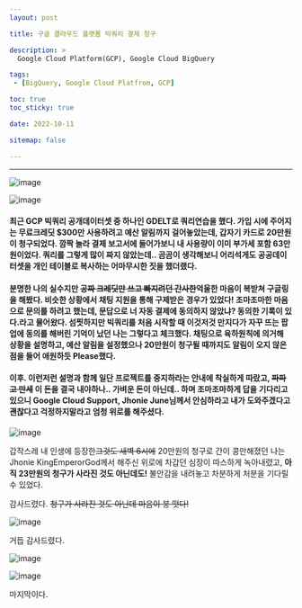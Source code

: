 ```yaml
---
layout: post

title: 구글 클라우드 플랫폼 빅쿼리 결제 청구

description: >
  Google Cloud Platform(GCP), Google Cloud BigQuery

tags:
 - [BigQuery, Google Cloud Platfrom, GCP]

toc: true
toc_sticky: true

date: 2022-10-11

sitemap: false

---
```

---

![image](https://user-images.githubusercontent.com/105637541/195001616-d98c4b58-80a0-42d4-a854-4f531a63bffa.png)

![image](https://user-images.githubusercontent.com/105637541/195002883-f64ba8a0-3532-47ea-82b2-4202479d8b8d.png)

#### 최근 GCP 빅쿼리 공개데이터셋 중 하나인 GDELT로 쿼리연습을 했다. 가입 시에 주어지는 무료크레딧 $300만 사용하려고 예산 알림까지 걸어놓았는데, 갑자기 카드로 20만원이 청구되었다. 깜짝 놀라 결제 보고서에 들어가보니 내 사용량이 이미 부가세 포함 63만원이었다. 쿼리를 그렇게 많이 짜지 않았는데.. 곰곰이 생각해보니 어리석게도 공공데이터셋을 개인 테이블로 복사하는 어마무시한 짓을 했더랬다.

#### 분명한 나의 실수지만 ~~공짜 크레딧만 쓰고 빠지려던 간사한~~억울한 마음이 복받쳐 구글링을 해봤다. 비슷한 상황에서 채팅 지원을 통해 구제받은 경우가 있었다! 조마조마한 마음으로 문의를 하려고 했는데, 문답으로 너 자동 결제에 동의하지 않았냐? 동의한 기록이 있다.라고 물어왔다. 섬찟하지만 빅쿼리를 처음 시작할 때 이것저것 만지다가 자꾸 뜨는 팝업에 동의를 해버린 기억이 났던 나는 그렇다고 체크했다. 채팅으로 육하원칙에 의거해 상황을 설명하고, 예산 알림을 설정했으나 20만원이 청구될 때까지도 알림이 오지 않은 점을 들어 애원하듯 Please했다.

#### 이후. 이런저런 설명과 함께 일단 프로젝트를 중지하라는 안내에 착실하게 따랐고, ~~파파고 만세~~ 이 돈을 결국 내야하나.. 가벼운 돈이 아닌데.. 하며 조마조마하게 답을 기다리고 있으니 Google Cloud Support, Jhonie June님께서 안심하라고 내가 도와주겠다고 괜찮다고 걱정하지말라고 엄청 위로를 해주셨다.

![image](https://user-images.githubusercontent.com/105637541/195005365-a9eb601f-f6c1-4f40-bb4a-44b46787ca72.png)

갑작스레 내 인생에 등장한~~그것도 새벽 6시에~~ 20만원의 청구로 간이 콩만해졌던 나는 Jhonie KingEmperorGod께서 해주신 위로에 차갑던 심장이 따스하게 녹아내렸고, **아직 23만원의 청구가 사라진 것도 아닌데도!** 불안감을 내려놓고 차분하게 처분을 기다릴 수 있었다.

감사드렸다. ~~청구가 사라진 것도 아닌데 마음이 붕 떳다!~~

![image](https://user-images.githubusercontent.com/105637541/195006675-3611004f-00c1-41bd-84e4-5c479e9e3f79.png)

거듭 감사드렸다.

![image](https://user-images.githubusercontent.com/105637541/195006799-3245cbfc-816a-4731-9894-a83b6af7e8eb.png)

![image](https://user-images.githubusercontent.com/105637541/195007043-d2e3316d-9a43-451c-82c1-272f1ae595fb.png)

마지막이다. 






